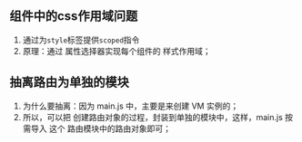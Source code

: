 ## 组件中的css作用域问题
1. 通过为`style`标签提供`scoped`指令
2. 原理：通过 属性选择器实现每个组件的 样式作用域；


## 抽离路由为单独的模块
1. 为什么要抽离：因为 main.js 中，主要是来创建 VM 实例的；
2. 所以，可以把 创建路由对象的过程，封装到单独的模块中，这样，main.js 按需导入 这个 路由模块中的路由对象即可；


